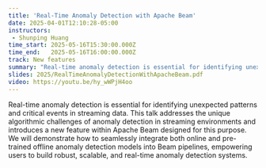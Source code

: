 ```yaml
---
title: 'Real-Time Anomaly Detection with Apache Beam'
date: 2025-04-01T12:10:28-05:00
instructors:
 - Shunping Huang
time_start: 2025-05-16T15:30:00.000Z
time_end:   2025-05-16T16:00:00.000Z
track: New features
summary: "Real-time anomaly detection is essential for identifying unexpected patterns and critical events in streaming data. This talk addresses the unique algorithmic challenges of anomaly detection in streaming environments and introduces a new feature within Apache Beam designed for this purpose. We will demonstrate how to seamlessly integrate both online and pre-trained offline anomaly detection models into Beam pipelines, empowering users to build robust, scalable, and real-time anomaly detection systems."
slides: 2025/RealTimeAnomalyDetectionWithApacheBeam.pdf
video: https://youtu.be/hy_wWPjH4oo
---
```


Real-time anomaly detection is essential for identifying unexpected patterns and critical events in streaming data. This talk addresses the unique algorithmic challenges of anomaly detection in streaming environments and introduces a new feature within Apache Beam designed for this purpose. We will demonstrate how to seamlessly integrate both online and pre-trained offline anomaly detection models into Beam pipelines, empowering users to build robust, scalable, and real-time anomaly detection systems.